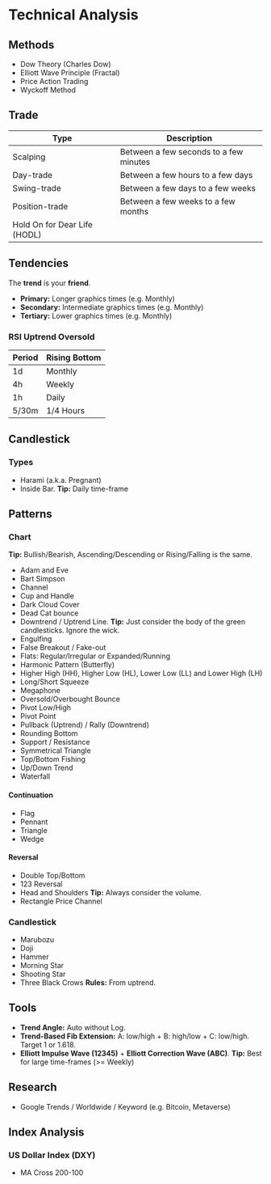 # Technical Analysis

<!--
Higher-highs and Higher-lows
Lower-highs and Lower-lows

- Downtrend and Uptrend for Week
- HH/HL or LH/LL for Day/4 hours

- Use high/Low from other candles

- Stop técnico (graphical) e financeiro (percentage)
- Stop offset

- Stop Loss/Gain
-->

## Methods

- Dow Theory (Charles Dow)
- Elliott Wave Principle (Fractal)
- Price Action Trading
- Wyckoff Method

## Trade

| Type                         | Description                            |
| ---------------------------- | -------------------------------------- |
| Scalping                     | Between a few seconds to a few minutes |
| Day-trade                    | Between a few hours to a few days      |
| Swing-trade                  | Between a few days to a few weeks      |
| Position-trade               | Between a few weeks to a few months    |
| Hold On for Dear Life (HODL) |                                        |

## Tendencies

The **trend** is your **friend**.

- **Primary:** Longer graphics times (e.g. Monthly)
- **Secondary:** Intermediate graphics times (e.g. Monthly)
- **Tertiary:** Lower graphics times (e.g. Monthly)

### RSI Uptrend Oversold

| Period | Rising Bottom |
| ------ | ------------- |
| 1d     | Monthly       |
| 4h     | Weekly        |
| 1h     | Daily         |
| 5/30m  | 1/4 Hours     |

## Candlestick

<!--
Exhaust/Combustion
Liquidity Level or Liquidity Risk
-->

### Types

- Harami (a.k.a. Pregnant)
- Inside Bar. **Tip:** Daily time-frame

## Patterns

### Chart

**Tip:** Bullish/Bearish, Ascending/Descending or Rising/Falling is the same.

- Adam and Eve
- Bart Simpson
- Channel
- Cup and Handle
- Dark Cloud Cover
- Dead Cat bounce
- Downtrend / Uptrend Line. **Tip:** Just consider the body of the green candlesticks. Ignore the wick.
- Engulfing
- False Breakout / Fake-out
- Flats: Regular/Irregular or Expanded/Running
- Harmonic Pattern (Butterfly)
- Higher High (HH), Higher Low (HL), Lower Low (LL) and Lower High (LH)
- Long/Short Squeeze
- Megaphone
- Oversold/Overbought Bounce
- Pivot Low/High
- Pivot Point
- Pullback (Uptrend) / Rally (Downtrend)
- Rounding Bottom
- Support / Resistance
- Symmetrical Triangle
- Top/Bottom Fishing
- Up/Down Trend
- Waterfall

#### Continuation

- Flag
- Pennant
- Triangle
- Wedge

<!--
25 degree
-->

#### Reversal

- Double Top/Bottom
- 123 Reversal
- Head and Shoulders **Tip:** Always consider the volume.
- Rectangle Price Channel

<!--
Breakout / Power Breakout
Pivot Gift/Classic/Breakout + MM20

Renko

Core 123 Trend
-->

### Candlestick

- Marubozu
- Doji
- Hammer
- Morning Star
- Shooting Star
- Three Black Crows **Rules:** From uptrend.

## Tools

- **Trend Angle:** Auto without Log.
- **Trend-Based Fib Extension:** A: low/high + B: high/low + C: low/high. Target 1 or 1.618.
- **Elliott Impulse Wave (12345)** + **Elliott Correction Wave (ABC)**. **Tip:** Best for large time-frames (>= Weekly)

## Research

- Google Trends / Worldwide / Keyword (e.g. Bitcoin, Metaverse)

## Index Analysis

### US Dollar Index (DXY)

- MA Cross 200-100
